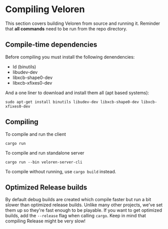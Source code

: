 # Compiling Veloren
This section covers building Veloren from source and running it.
Reminder that **all commands** need to be run from the repo directory.

## Compile-time dependencies

Before compiling you must install the following denendencies:

- ld (binutils)
- libudev-dev
- libxcb-shape0-dev
- libxcb-xfixes0-dev

And a one liner to download and install them all (apt based systems):

`sudo apt-get install binutils libudev-dev libxcb-shape0-dev libxcb-xfixes0-dev`

## Compiling

To compile and run the client
```
cargo run
```

To compile and run standalone server
```
cargo run --bin veloren-server-cli
```

To compile without running, use `cargo build` instead.

## Optimized Release builds

By default debug builds are created which compile faster but run a bit slower than optimized release builds.
Unlike many other projects, we've set them up so they're fast enough to be playable.
If you want to get optimized builds, add the `--release` flag when calling `cargo`.
Keep in mind that compiling Release might be very slow!

